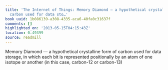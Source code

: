 ```yaml
---
title: 'The Internet of Things: Memory Diamond — a hypothetical crystalline form of
  carbon used for data sto…'
book_uuid: 1b086139-a308-4335-aca6-40fa0c31637f
comments: []
highlighted_on: '2013-05-15T04:15:43Z'
location: 0.49399
source: readmill
---
```


Memory Diamond — a hypothetical crystalline form of carbon used for data storage, in which each bit is represented positionally by an atom of one isotope or another (in this case, carbon-12 or carbon-13)